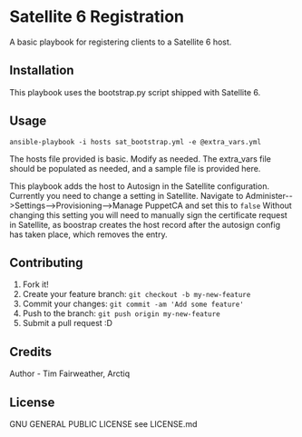 # Satellite 6 Registration

A basic playbook for registering clients to a Satellite 6 host.

## Installation

This playbook uses the bootstrap.py script shipped with Satellite 6.

## Usage

`ansible-playbook -i hosts sat_bootstrap.yml -e @extra_vars.yml`

The hosts file provided is basic.  Modify as needed.
The extra_vars file should be populated as needed, and a sample file is provided here.

This playbook adds the host to Autosign in the Satellite configuration.  Currently you need to change a setting in Satellite.
Navigate to Administer-->Settings-->Provisioning-->Manage PuppetCA and set this to `false`
Without changing this setting you will need to manually sign the certificate request in Satellite, as boostrap creates the host record
after the autosign config has taken place, which removes the entry.

## Contributing

1. Fork it!
2. Create your feature branch: `git checkout -b my-new-feature`
3. Commit your changes: `git commit -am 'Add some feature'`
4. Push to the branch: `git push origin my-new-feature`
5. Submit a pull request :D

## Credits

Author - Tim Fairweather, Arctiq

## License

GNU GENERAL PUBLIC LICENSE
see LICENSE.md